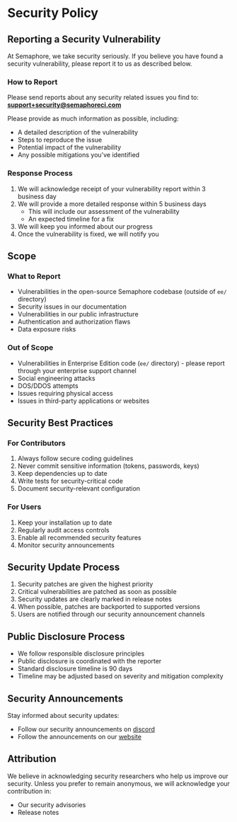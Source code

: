 # Security Policy

## Reporting a Security Vulnerability

At Semaphore, we take security seriously. If you believe you have found a security vulnerability, please report it to us as described below.

### How to Report

Please send reports about any security related issues you find to:
**support+security@semaphoreci.com**

Please provide as much information as possible, including:

- A detailed description of the vulnerability
- Steps to reproduce the issue
- Potential impact of the vulnerability
- Any possible mitigations you've identified

### Response Process

1. We will acknowledge receipt of your vulnerability report within 3 business day
2. We will provide a more detailed response within 5 business days
   - This will include our assessment of the vulnerability
   - An expected timeline for a fix
3. We will keep you informed about our progress
4. Once the vulnerability is fixed, we will notify you

## Scope

### What to Report

- Vulnerabilities in the open-source Semaphore codebase (outside of `ee/` directory)
- Security issues in our documentation
- Vulnerabilities in our public infrastructure
- Authentication and authorization flaws
- Data exposure risks

### Out of Scope

- Vulnerabilities in Enterprise Edition code (`ee/` directory) - please report through your enterprise support channel
- Social engineering attacks
- DOS/DDOS attempts
- Issues requiring physical access
- Issues in third-party applications or websites

## Security Best Practices

### For Contributors

1. Always follow secure coding guidelines
2. Never commit sensitive information (tokens, passwords, keys)
3. Keep dependencies up to date
4. Write tests for security-critical code
5. Document security-relevant configuration

### For Users

1. Keep your installation up to date
2. Regularly audit access controls
3. Enable all recommended security features
4. Monitor security announcements

## Security Update Process

1. Security patches are given the highest priority
2. Critical vulnerabilities are patched as soon as possible
3. Security updates are clearly marked in release notes
4. When possible, patches are backported to supported versions
5. Users are notified through our security announcement channels

## Public Disclosure Process

- We follow responsible disclosure principles
- Public disclosure is coordinated with the reporter
- Standard disclosure timeline is 90 days
- Timeline may be adjusted based on severity and mitigation complexity

## Security Announcements

Stay informed about security updates:

- Follow our security announcements on [discord](https://discord.com/channels/1097422014735732746/1097434200438755369)
- Follow the announcements on our [website](https://semaphoreci.com/category/semaphore-news)

## Attribution

We believe in acknowledging security researchers who help us improve our security. Unless you prefer to remain anonymous, we will acknowledge your contribution in:

- Our security advisories
- Release notes

